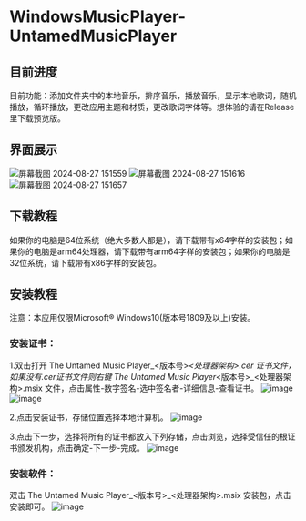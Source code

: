 # WindowsMusicPlayer-UntamedMusicPlayer

## 目前进度
目前功能：添加文件夹中的本地音乐，排序音乐，播放音乐，显示本地歌词，随机播放，循环播放，更改应用主题和材质，更改歌词字体等。想体验的请在Release里下载预览版。
## 界面展示
![屏幕截图 2024-08-27 151559](https://github.com/user-attachments/assets/e97fb507-4204-4ce3-8cc2-fc7d0f1387d3)
![屏幕截图 2024-08-27 151616](https://github.com/user-attachments/assets/e06651f4-88c3-44cf-a768-c913457a3ac6)
![屏幕截图 2024-08-27 151657](https://github.com/user-attachments/assets/2a730456-4563-497a-8c42-359309d15d84)

## 下载教程
如果你的电脑是64位系统（绝大多数人都是），请下载带有x64字样的安装包；如果你的电脑是arm64处理器，请下载带有arm64字样的安装包；如果你的电脑是32位系统，请下载带有x86字样的安装包。

## 安装教程
注意：本应用仅限Microsoft® Windows10(版本号1809及以上)安装。

### 安装证书：
1.双击打开 The Untamed Music Player_<版本号>_<处理器架构>.cer 证书文件，如果没有.cer证书文件则右键 The Untamed Music Player_<版本号>_<处理器架构>.msix 文件，点击属性-数字签名-选中签名者-详细信息-查看证书。
![image](https://github.com/user-attachments/assets/81b5685a-3d26-4965-9bc2-9165571ce370)
![image](https://github.com/user-attachments/assets/cc40be42-d5fc-48b9-af44-bfbb6c85fe2a)

2.点击安装证书，存储位置选择本地计算机。
![image](https://github.com/user-attachments/assets/6306f664-8989-4a04-8287-16328f8b1f98)

3.点击下一步，选择将所有的证书都放入下列存储，点击浏览，选择受信任的根证书颁发机构，点击确定-下一步-完成。
![image](https://github.com/user-attachments/assets/7496b301-707c-4f0e-a4b2-59c26f3bf348)

### 安装软件：
双击 The Untamed Music Player_<版本号>_<处理器架构>.msix 安装包，点击安装即可。
![image](https://github.com/user-attachments/assets/8ef5b0c4-d854-46e0-b8f7-c6c01ab34add)
